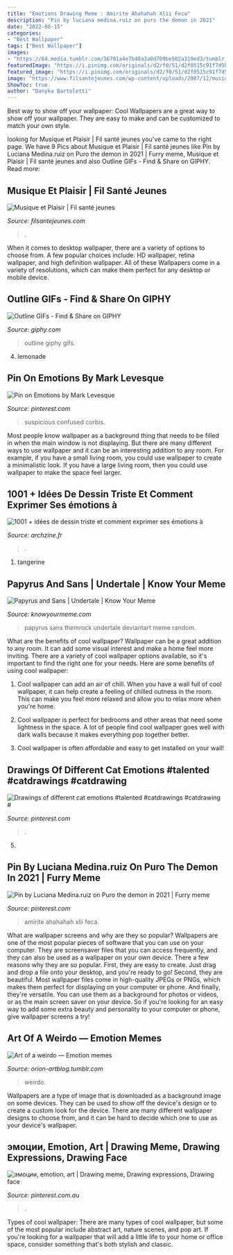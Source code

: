 ```yaml
---
title: "Emotions Drawing Meme : Amirite Ahahahah Xlii Feca"
description: "Pin by luciana medina.ruiz on puro the demon in 2021"
date: "2022-08-15"
categories:
- "Best Wallpaper"
tags: ["Best Wallpaper"]
images:
- "https://64.media.tumblr.com/36701a4e7b48a3a0d709be502a319ed3/tumblr_inline_p2gfp9viUt1ulkn94_1280.jpg"
featuredImage: "https://i.pinimg.com/originals/d2/f0/51/d2f0515c91f7d5ba16c865b22fabcbfd.jpg"
featured_image: "https://i.pinimg.com/originals/d2/f0/51/d2f0515c91f7d5ba16c865b22fabcbfd.jpg"
image: "https://www.filsantejeunes.com/wp-content/uploads/2007/12/musique.jpg"
ShowToc: true
author: "Danyka Bartoletti"
---
```



Best way to show off your wallpaper:
Cool Wallpapers are a great way to show off your wallpaper. They are easy to make and can be customized to match your own style.

	

		
looking for Musique et Plaisir | Fil santé jeunes you've came to the right page. We have 9 Pics about Musique et Plaisir | Fil santé jeunes like Pin by Luciana Medina.ruiz on Puro the demon in 2021 | Furry meme, Musique et Plaisir | Fil santé jeunes and also Outline GIFs - Find &amp; Share on GIPHY. Read more:
		
    
## Musique Et Plaisir | Fil Santé Jeunes

<img loading=lazy src="https://www.filsantejeunes.com/wp-content/uploads/2007/12/musique.jpg" onerror="this.onerror=null;this.src='https://tse3.mm.bing.net/th?id=OIP.HXFo04-lF_HzXg_oRcyV4gHaE8&amp;pid=15.1';" alt="Musique et Plaisir | Fil santé jeunes">

_Source: filsantejeunes.com_

>. 

	

When it comes to desktop wallpaper, there are a variety of options to choose from. A few popular choices include: HD wallpaper, retina wallpaper, and high definition wallpaper. All of these Wallpapers come in a variety of resolutions, which can make them perfect for any desktop or mobile device. 

    
## Outline GIFs - Find &amp; Share On GIPHY

<img loading=lazy src="https://media.giphy.com/media/3o6ZsYqMZVnZ4Aigo0/giphy.gif" onerror="this.onerror=null;this.src='https://tse3.mm.bing.net/th?id=OIP.UbLVdveYxSeZO5Y31v9FnQHaEK&amp;pid=15.1';" alt="Outline GIFs - Find &amp; Share on GIPHY">

_Source: giphy.com_

>outline giphy gifs. 

	

4. lemonade 

    
## Pin On Emotions By Mark Levesque

<img loading=lazy src="https://i.pinimg.com/originals/d2/f0/51/d2f0515c91f7d5ba16c865b22fabcbfd.jpg" onerror="this.onerror=null;this.src='https://tse4.mm.bing.net/th?id=OIP.xqVuxudSjMYDSXyBEoB1yAHaJ3&amp;pid=15.1';" alt="Pin on Emotions by Mark Levesque">

_Source: pinterest.com_

>suspicious confused corbis. 

	

Most people know wallpaper as a background thing that needs to be filled in when the main window is not displaying. But there are many different ways to use wallpaper and it can be an interesting addition to any room. For example, if you have a small living room, you could use wallpaper to create a minimalistic look. If you have a large living room, then you could use wallpaper to make the space feel larger.

    
## 1001 + Idées De Dessin Triste Et Comment Exprimer Ses émotions à

<img loading=lazy src="https://archzine.fr/wp-content/uploads/2020/06/enfant-triste-guerre-triste-dessin-à-reproduire-soi-même-originale-idée-dessin-femme-triste-distruction.jpg" onerror="this.onerror=null;this.src='https://tse4.mm.bing.net/th?id=OIP.mcKoJEJFnNPeb0npdQbp4gHaJ3&amp;pid=15.1';" alt="1001 + idées de dessin triste et comment exprimer ses émotions à">

_Source: archzine.fr_

>. 

	

1. tangerine 

    
## Papyrus And Sans | Undertale | Know Your Meme

<img loading=lazy src="http://i0.kym-cdn.com/photos/images/original/001/028/590/e22.jpg" onerror="this.onerror=null;this.src='https://tse1.mm.bing.net/th?id=OIP.iK-NW2Wpco-Fja1MvsutfgHaJ4&amp;pid=15.1';" alt="Papyrus and Sans | Undertale | Know Your Meme">

_Source: knowyourmeme.com_

>papyrus sans themrock undertale deviantart meme random. 

	

What are the benefits of cool wallpaper?
Wallpaper can be a great addition to any room. It can add some visual interest and make a home feel more inviting. There are a variety of cool wallpaper options available, so it's important to find the right one for your needs. Here are some benefits of using cool wallpaper: 
1. Cool wallpaper can add an air of chill. When you have a wall full of cool wallpaper, it can help create a feeling of chilled outness in the room. This can make you feel more relaxed and allow you to relax more when you're home. 

2. Cool wallpaper is perfect for bedrooms and other areas that need some lightness in the space. A lot of people find cool wallpaper goes well with dark walls because it makes everything pop together better. 

3. Cool wallpaper is often affordable and easy to get installed on your wall!

    
## Drawings Of Different Cat Emotions #talented #catdrawings #catdrawing #

<img loading=lazy src="https://i.pinimg.com/736x/08/e6/b5/08e6b5a5add6d83605aa4668cc0421d1.jpg" onerror="this.onerror=null;this.src='https://tse1.mm.bing.net/th?id=OIP.XpoM0kK46YIydBxXDoiCfgHaOs&amp;pid=15.1';" alt="Drawings of different cat emotions #talented #catdrawings #catdrawing #">

_Source: pinterest.com_

>. 

	

5.

    
## Pin By Luciana Medina.ruiz On Puro The Demon In 2021 | Furry Meme

<img loading=lazy src="https://i.pinimg.com/736x/a3/c3/f6/a3c3f6b51ff93706ec9d8b7d356465d9.jpg" onerror="this.onerror=null;this.src='https://tse1.mm.bing.net/th?id=OIP.0qrqSPuYKK6Ii4pasjwFBAHaKz&amp;pid=15.1';" alt="Pin by Luciana Medina.ruiz on Puro the demon in 2021 | Furry meme">

_Source: pinterest.com_

>amirite ahahahah xlii feca. 

	

What are wallpaper screens and why are they so popular?
Wallpapers are one of the most popular pieces of software that you can use on your computer. They are screensaver files that you can access frequently, and they can also be used as a wallpaper on your own device. There a few reasons why they are so popular. First, they are easy to create. Just drag and drop a file onto your desktop, and you're ready to go! Second, they are beautiful. Most wallpaper files come in high-quality JPEGs or PNGs, which makes them perfect for displaying on your computer or phone. And finally, they're versatile. You can use them as a background for photos or videos, or as the main screen saver on your device. So if you're looking for an easy way to add some extra beauty and personality to your computer or phone, give wallpaper screens a try!

    
## Art Of A Weirdo — Emotion Memes

<img loading=lazy src="https://64.media.tumblr.com/36701a4e7b48a3a0d709be502a319ed3/tumblr_inline_p2gfp9viUt1ulkn94_1280.jpg" onerror="this.onerror=null;this.src='https://tse1.mm.bing.net/th?id=OIP.SZGQ0i6mU49MFPHK7GybcQHaJ6&amp;pid=15.1';" alt="Art of a weirdo — Emotion memes">

_Source: orion-artblog.tumblr.com_

>weirdo. 

	

Wallpapers are a type of image that is downloaded as a background image on some devices. They can be used to show off the device's design or to create a custom look for the device. There are many different wallpaper designs to choose from, and it can be hard to decide which one to use as your device's wallpaper.

    
## эмоции, Emotion, Art | Drawing Meme, Drawing Expressions, Drawing Face

<img loading=lazy src="https://i.pinimg.com/736x/4e/ba/59/4eba597bbf7dc05801de7d97a8fbb8db.jpg" onerror="this.onerror=null;this.src='https://tse4.mm.bing.net/th?id=OIP.kfBnjBDTzoAHBt-vAi1UnQAAAA&amp;pid=15.1';" alt="эмоции, emotion, art | Drawing meme, Drawing expressions, Drawing face">

_Source: pinterest.com.au_

>. 

	

Types of cool wallpaper:
There are many types of cool wallpaper, but some of the most popular include abstract art, nature scenes, and pop art. If you're looking for a wallpaper that will add a little life to your home or office space, consider something that's both stylish and classic.

